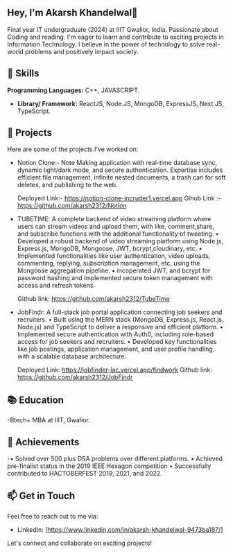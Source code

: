## Hey, I'm Akarsh Khandelwal👋

Final year IT undergraduate (2024) at IIIT Gwalior, India. Passionate about Coding and reading. I'm eager to learn and contribute to exciting projects in Information Technology. I believe in the power of technology to solve real-world problems and positively impact society.

## 🔧 Skills

**Programming Languages:** C++, JAVASCRIPT.
- **Library/ Framework:** ReactJS, Node.JS, MongoDB, ExpressJS, Next.JS, TypeScript.   


## 🚀 Projects

Here are some of the projects I've worked on:

- Notion Clone:- Note Making application with real-time database sync, dynamic light/dark mode, and secure authentication. Expertise includes efficient file management, infinite nested documents, a trash can for soft deletes, and publishing to the web.

  Deployed Link:- https://notion-clone-incruder1.vercel.app
  Gihub Link :- https://github.com/akarsh2312/Notion

- TUBETIME: A complete backend of video streaming platform where users can stream videos  and upload them, with like, comment,share, and subscribe functions with the additional functionality of tweeting.
• Developed a robust backend of video streaming platform using Node.js, Express.js, MongoDB, Mongoose, JWT, bcrypt,cloudinary, etc.
• Implemented functionalities like user authentication, video uploads, commenting, replying, subscription management, etc, using the Mongoose aggregation pipeline.
• incoperated JWT, and bcrypt for password hashing and implemented secure token management with access and refresh tokens. 

  Github link: https://github.com/akarsh2312/TubeTime

- JobFindr: A full-stack job portal application connecting job seekers and recruiters.
  • Built using the MERN stack (MongoDB, Express.js, React.js, Node.js) and TypeScript to deliver a responsive and efficient platform.
  • Implemented secure authentication with Auth0, including role-based access for job seekers and recruiters.
  • Developed key functionalities like job postings, application management, and user profile handling, with a scalable database architecture.

    Deployed Link: https://jobfinder-lac.vercel.app/findwork
    Github link: https://github.com/akarsh2312/JobFindr


## 📚 Education

-Btech+ MBA   at IIIT, Gwalior.


## 🌟 Achievements

-• Solved over 500 plus DSA problems over different platforms.
• Achieved pre-finalist status in the 2019 IEEE Hexagon competition
• Successfully contributed to HACTOBERFEST 2019, 2021, and 2022.

## 📫 Get in Touch

Feel free to reach out to me via:

 
- LinkedIn: [https://www.linkedin.com/in/akarsh-khandelwal-9473ba187/]
 

Let's connect and collaborate on exciting projects!

